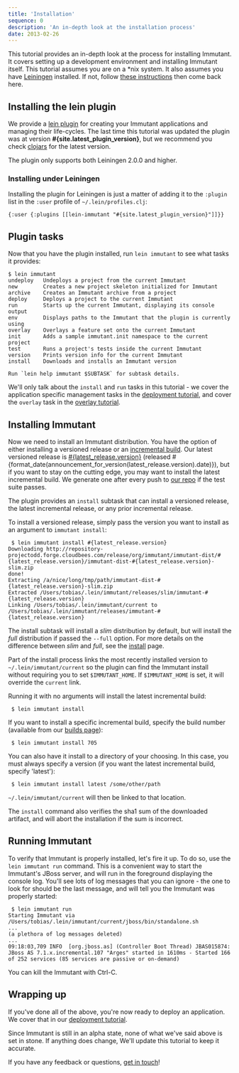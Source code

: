 ```yaml
---
title: 'Installation'
sequence: 0
description: 'An in-depth look at the installation process'
date: 2013-02-26
---
```


This tutorial provides an in-depth look at the process for installing Immutant.
It covers setting up a development environment and installing
Immutant itself. This tutorial assumes you are on a *nix system. It also assumes you have 
[Leiningen] installed. If not, follow [these instructions] then come back here.

## Installing the lein plugin

We provide a [lein plugin] for creating your Immutant applications and
managing their life-cycles. The last time this tutorial was updated
the plugin was at version **#{site.latest_plugin_version}**, but we
recommend you check [clojars] for the latest version.

The plugin only supports both Leiningen 2.0.0 and higher. 

### Installing under Leiningen

Installing the plugin for Leiningen is just a matter of adding it to the
`:plugin` list in the `:user` profile of `~/.lein/profiles.clj`:

    {:user {:plugins [[lein-immutant "#{site.latest_plugin_version}"]]}}
    

## Plugin tasks

Now that you have the plugin installed, run `lein immutant` to see what tasks it provides:

    $ lein immutant
    undeploy   Undeploys a project from the current Immutant
    new        Creates a new project skeleton initialized for Immutant
    archive    Creates an Immutant archive from a project
    deploy     Deploys a project to the current Immutant
    run        Starts up the current Immutant, displaying its console output
    env        Displays paths to the Immutant that the plugin is currently using
    overlay    Overlays a feature set onto the current Immutant
    init       Adds a sample immutant.init namespace to the current project
    test       Runs a project's tests inside the current Immutant
    version    Prints version info for the current Immutant
    install    Downloads and installs an Immutant version

    Run `lein help immutant $SUBTASK` for subtask details.

We'll only talk about the `install` and `run` tasks in this tutorial -
we cover the application specific management tasks in the [deployment tutorial], 
and cover the `overlay` task in the [overlay tutorial].

## Installing Immutant

Now we need to install an Immutant distribution. You have the option of either 
installing a versioned release or an [incremental build]. Our latest versioned release
is [#{latest_release.version}](#{announcement_for_version(latest_release.version)})
(released #{format_date(announcement_for_version(latest_release.version).date)}), but if
you want to stay on the cutting edge, you may want to install the latest incremental
build. We generate one after every push to [our repo] if the test suite passes.

The plugin provides an `install` subtask that can install a versioned release,
the latest incremental release, or any prior incremental release.

To install a versioned release, simply pass the version you want to install
as an argument to `immutant install`:

     $ lein immutant install #{latest_release.version}
    Downloading http://repository-projectodd.forge.cloudbees.com/release/org/immutant/immutant-dist/#{latest_release.version}/immutant-dist-#{latest_release.version}-slim.zip
    done!                                                                           
    Extracting /a/nice/long/tmp/path/immutant-dist-#{latest_release.version}-slim.zip
    Extracted /Users/tobias/.lein/immutant/releases/slim/immutant-#{latest_release.version}
    Linking /Users/tobias/.lein/immutant/current to /Users/tobias/.lein/immutant/releases/immutant-#{latest_release.version}

The install subtask will install a *slim* distribution by default, but
will install the *full* distribution if passed the `--full`
option. For more details on the difference between *slim* and *full*,
see the [install](/install) page.

Part of the install process links the most recently installed version to 
`~/.lein/immutant/current` so the plugin can find the Immutant install without
requiring you to set `$IMMUTANT_HOME`. If `$IMMUTANT_HOME` is set, it will
override the `current` link. 

Running it with no arguments will install the latest incremental build:

     $ lein immutant install 
     
If you want to install a specific incremental build, specify the build number
(available from our [builds page][incremental build]):

     $ lein immutant install 705
    
You can also have it install to a directory of your choosing. In this case, you must
always specify a version (if you want the latest incremental build, specify 
'latest'):

     $ lein immutant install latest /some/other/path
    
`~/.lein/immutant/current` will then be linked to that location.

The `install` command also verifies the sha1 sum of the downloaded artifact, and
will abort the installation if the sum is incorrect.

## Running Immutant

To verify that Immutant is properly installed, let's fire it up. To do so, 
use the `lein immutant run` command. This is a convenient way to start the Immutant's 
JBoss server, and will run in the foreground displaying the console log. 
You'll see lots of log messages that you can ignore - the
one to look for should be the last message, and will tell you the Immutant was properly
started:

     $ lein immutant run
    Starting Immutant via /Users/tobias/.lein/immutant/current/jboss/bin/standalone.sh
    ...
    (a plethora of log messages deleted)
    ...
    09:18:03,709 INFO  [org.jboss.as] (Controller Boot Thread) JBAS015874: JBoss AS 7.1.x.incremental.107 "Arges" started in 1610ms - Started 166 of 252 services (85 services are passive or on-demand)
    
You can kill the Immutant with Ctrl-C.

## Wrapping up

If you've done all of the above, you're now ready to deploy an application. We
cover that in our [deployment tutorial]. 

Since Immutant is still in an alpha state, none of what we've
said above is set in stone. If anything does change, We'll update this tutorial
to keep it accurate. 

If you have any feedback or questions, [get in touch]! 

[Leiningen]: https://github.com/technomancy/leiningen
[these instructions]: https://github.com/technomancy/leiningen#readme
[lein plugin]: https://github.com/immutant/lein-immutant/
[clojars]: http://clojars.org/lein-immutant
[incremental build]: /builds
[our repo]: https://github.com/immutant/immutant
[latest incremental build]: http://immutant.org/builds/immutant-dist-slim.zip
[deployment tutorial]: ../deploying/
[overlay tutorial]: ../overlay/
[get in touch]: /community

